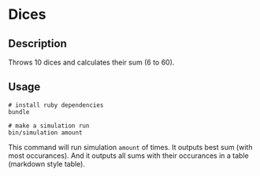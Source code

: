 # Dices

## Description

Throws 10 dices and calculates their sum (6 to 60).

## Usage

```shell
# install ruby dependencies
bundle

# make a simulation run
bin/simulation amount
```

This command will run simulation `amount` of times.
It outputs best sum (with most occurances).
And it outputs all sums with their occurances in a table (markdown style table).

